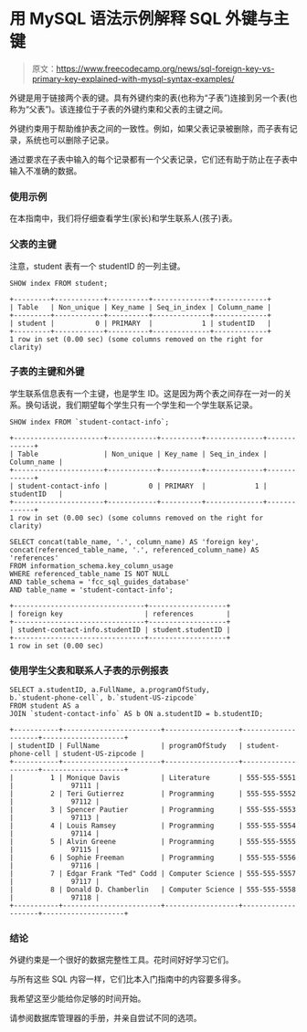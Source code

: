 # 用 MySQL 语法示例解释 SQL 外键与主键

> 原文：<https://www.freecodecamp.org/news/sql-foreign-key-vs-primary-key-explained-with-mysql-syntax-examples/>

外键是用于链接两个表的键。具有外键约束的表(也称为“子表”)连接到另一个表(也称为“父表”)。该连接位于子表的外键约束和父表的主键之间。

外键约束用于帮助维护表之间的一致性。例如，如果父表记录被删除，而子表有记录，系统也可以删除子记录。

通过要求在子表中输入的每个记录都有一个父表记录，它们还有助于防止在子表中输入不准确的数据。

### 使用示例

在本指南中，我们将仔细查看学生(家长)和学生联系人(孩子)表。

### 父表的主键

注意，student 表有一个 studentID 的一列主键。

```
SHOW index FROM student; 
```

```
+---------+------------+----------+--------------+-------------+
| Table   | Non_unique | Key_name | Seq_in_index | Column_name |
+---------+------------+----------+--------------+-------------+
| student |          0 | PRIMARY  |            1 | studentID   |
+---------+------------+----------+--------------+-------------+
1 row in set (0.00 sec) (some columns removed on the right for clarity) 
```

### 子表的主键和外键

学生联系信息表有一个主键，也是学生 ID。这是因为两个表之间存在一对一的关系。换句话说，我们期望每个学生只有一个学生和一个学生联系记录。

```
SHOW index FROM `student-contact-info`; 
```

```
+----------------------+------------+----------+--------------+-------------+
| Table                | Non_unique | Key_name | Seq_in_index | Column_name |
+----------------------+------------+----------+--------------+-------------+
| student-contact-info |          0 | PRIMARY  |            1 | studentID   |
+----------------------+------------+----------+--------------+-------------+
1 row in set (0.00 sec) (some columns removed on the right for clarity) 
```

```
SELECT concat(table_name, '.', column_name) AS 'foreign key',
concat(referenced_table_name, '.', referenced_column_name) AS 'references'
FROM information_schema.key_column_usage
WHERE referenced_table_name IS NOT NULL
AND table_schema = 'fcc_sql_guides_database' 
AND table_name = 'student-contact-info'; 
```

```
+--------------------------------+-------------------+
| foreign key                    | references        |
+--------------------------------+-------------------+
| student-contact-info.studentID | student.studentID |
+--------------------------------+-------------------+
1 row in set (0.00 sec) 
```

### 使用学生父表和联系人子表的示例报表

```
SELECT a.studentID, a.FullName, a.programOfStudy,
b.`student-phone-cell`, b.`student-US-zipcode`
FROM student AS a
JOIN `student-contact-info` AS b ON a.studentID = b.studentID; 
```

```
+-----------+------------------------+------------------+--------------------+--------------------+
| studentID | FullName               | programOfStudy   | student-phone-cell | student-US-zipcode |
+-----------+------------------------+------------------+--------------------+--------------------+
|         1 | Monique Davis          | Literature       | 555-555-5551       |              97111 |
|         2 | Teri Gutierrez         | Programming      | 555-555-5552       |              97112 |
|         3 | Spencer Pautier        | Programming      | 555-555-5553       |              97113 |
|         4 | Louis Ramsey           | Programming      | 555-555-5554       |              97114 |
|         5 | Alvin Greene           | Programming      | 555-555-5555       |              97115 |
|         6 | Sophie Freeman         | Programming      | 555-555-5556       |              97116 |
|         7 | Edgar Frank "Ted" Codd | Computer Science | 555-555-5557       |              97117 |
|         8 | Donald D. Chamberlin   | Computer Science | 555-555-5558       |              97118 |
+-----------+------------------------+------------------+--------------------+--------------------+ 
```

### 结论

外键约束是一个很好的数据完整性工具。花时间好好学习它们。

与所有这些 SQL 内容一样，它们比本入门指南中的内容要多得多。

我希望这至少能给你足够的时间开始。

请参阅数据库管理器的手册，并亲自尝试不同的选项。